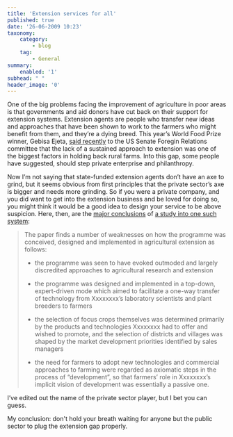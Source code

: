 ```yaml
---
title: 'Extension services for all'
published: true
date: '26-06-2009 10:23'
taxonomy:
    category:
        - blog
    tag:
        - General
summary:
    enabled: '1'
subhead: " "
header_image: '0'
---
```


One of the big problems facing the improvement of agriculture in poor areas is that governments and aid donors have cut back on their support for extension systems. Extension agents are people who transfer new ideas and approaches that have been shown to work to the farmers who might benefit from them, and they’re a dying breed. This year’s World Food Prize winner, Gebisa Ejeta, [said recently](https://foreign.senate.gov/testimony/2009/EjetaTestimony090324a1.pdf) to the US Senate Foregin Relations committee that the lack of a sustained approach to extension was one of the biggest factors in holding back rural farms. Into this gap, some people have suggested, should step private enterprise and philanthropy.

Now I’m not saying that state-funded extension agents don’t have an axe to grind, but it seems obvious from first principles that the private sector’s axe is bigger and needs more grinding. So if you were a private company, and you did want to get into the extension business and be loved for doing so, you might think it would be a good idea to design your service to be above suspicion. Here, then, are the [major conclusions](https://www.eldis.org/document/A43770) of [a study into one such system](https://web.archive.org/web/20090907172134/http://steps-centre.org/PDFs/5Glover38_5W.pdf):

> The paper finds a number of weaknesses on how the programme was conceived, designed and implemented in agricultural extension as follows:
>   
> * the programme was seen to have evoked outmoded and largely discredited approaches to agricultural research and extension  
> 
> * the programme was designed and implemented in a top-down, expert-driven mode which aimed to facilitate a one-way transfer of technology from Xxxxxxxx’s laboratory scientists and plant breeders to farmers
> 
> * the selection of focus crops themselves was determined primarily by the products and technologies Xxxxxxxx had to offer and wished to promote, and the selection of districts and villages was shaped by the market development priorities identified by sales managers
> 
> * the need for farmers to adopt new technologies and commercial approaches to farming were regarded as axiomatic steps in the process of “development”, so that farmers’ role in Xxxxxxxx’s implicit vision of development was essentially a passive one.
> 

I’ve edited out the name of the private sector player, but I bet you can guess.

My conclusion: don't hold your breath waiting for anyone but the public sector to plug the extension gap properly.
